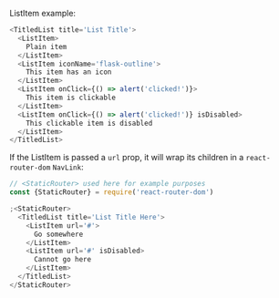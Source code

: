 ListItem example:

```js
<TitledList title='List Title'>
  <ListItem>
    Plain item
  </ListItem>
  <ListItem iconName='flask-outline'>
    This item has an icon
  </ListItem>
  <ListItem onClick={() => alert('clicked!')}>
    This item is clickable
  </ListItem>
  <ListItem onClick={() => alert('clicked!')} isDisabled>
    This clickable item is disabled
  </ListItem>
</TitledList>
```

If the ListItem is passed a `url` prop, it will wrap its children in a `react-router-dom` `NavLink`:

```js
// <StaticRouter> used here for example purposes
const {StaticRouter} = require('react-router-dom')

;<StaticRouter>
  <TitledList title='List Title Here'>
    <ListItem url='#'>
      Go somewhere
    </ListItem>
    <ListItem url='#' isDisabled>
      Cannot go here
    </ListItem>
  </TitledList>
</StaticRouter>
```
